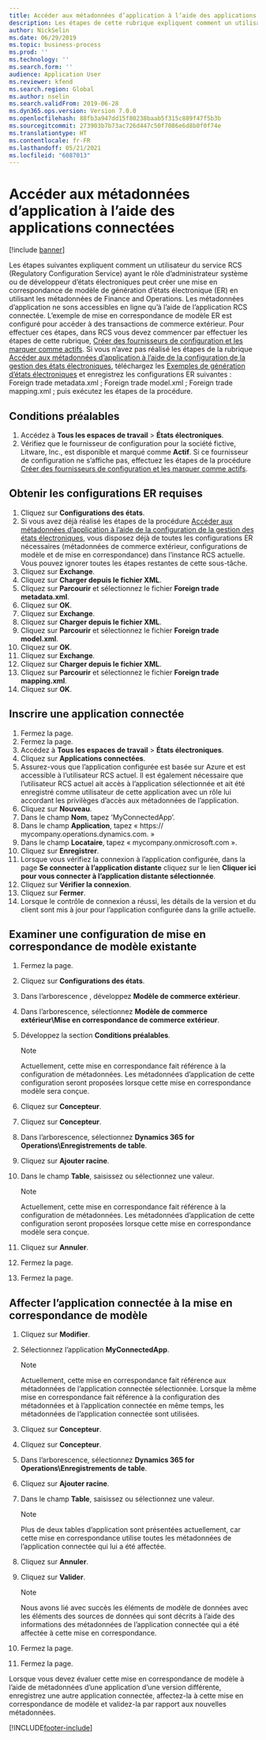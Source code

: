 ```yaml
---
title: Accéder aux métadonnées d’application à l’aide des applications connectées
description: Les étapes de cette rubrique expliquent comment un utilisateur du service RCS (Regulatory Configuration Service) peut créer une mise en correspondance de modèle de génération d’états électroniques à l’aide des métadonnées.
author: NickSelin
ms.date: 06/29/2019
ms.topic: business-process
ms.prod: ''
ms.technology: ''
ms.search.form: ''
audience: Application User
ms.reviewer: kfend
ms.search.region: Global
ms.author: nselin
ms.search.validFrom: 2019-06-28
ms.dyn365.ops.version: Version 7.0.0
ms.openlocfilehash: 88fb3a947dd15f80238baab5f315c889f47f5b3b
ms.sourcegitcommit: 273903b7b73ac726d447c50f7086e6d8b0f0f74e
ms.translationtype: HT
ms.contentlocale: fr-FR
ms.lasthandoff: 05/21/2021
ms.locfileid: "6087013"
---
```

# <a name="access-application-metadata-by-using-connected-applications"></a>Accéder aux métadonnées d’application à l’aide des applications connectées

[!include [banner](../../includes/banner.md)]

Les étapes suivantes expliquent comment un utilisateur du service RCS (Regulatory Configuration Service) ayant le rôle d’administrateur système ou de développeur d’états électroniques peut créer une mise en correspondance de modèle de génération d’états électronique (ER) en utilisant les métadonnées de Finance and Operations. Les métadonnées d’application ne sons accessibles en ligne qu’à l’aide de l’application RCS connectée. L’exemple de mise en correspondance de modèle ER est configuré pour accéder à des transactions de commerce extérieur. Pour effectuer ces étapes, dans RCS vous devez commencer par effectuer les étapes de cette rubrique, [Créer des fournisseurs de configuration et les marquer comme actifs](er-configuration-provider-mark-it-active-2016-11.md). Si vous n’avez pas réalisé les étapes de la rubrique [Accéder aux métadonnées d’application à l’aide de la configuration de la gestion des états électroniques](access-application-metadata-er-configuration.md), téléchargez les [Exemples de génération d’états électroniques](https://download.microsoft.com/download/0/4/e/04e13839-e423-442b-a6c2-dd35b1045c2d/Dynamics%20365%20for%20Finance%20and%20Operations%208.1%20Electronic%20reporting%20task%20guides.zip) et enregistrez les configurations ER suivantes : Foreign trade metadata.xml ; Foreign trade model.xml ; Foreign trade mapping.xml ; puis exécutez les étapes de la procédure.

## <a name="prerequisites"></a>Conditions préalables
1. Accédez à **Tous les espaces de travail** > **États électroniques**. 
2. Vérifiez que le fournisseur de configuration pour la société fictive, Litware, Inc., est disponible et marqué comme **Actif**. Si ce fournisseur de configuration ne s’affiche pas, effectuez les étapes de la procédure [Créer des fournisseurs de configuration et les marquer comme actifs](er-configuration-provider-mark-it-active-2016-11.md). 

## <a name="get-required-er-configurations"></a>Obtenir les configurations ER requises
1. Cliquez sur **Configurations des états**. 
2. Si vous avez déjà réalisé les étapes de la procédure [Accéder aux métadonnées d’application à l’aide de la configuration de la gestion des états électroniques](access-application-metadata-er-configuration.md), vous disposez déjà de toutes les configurations ER nécessaires (métadonnées de commerce extérieur, configurations de modèle et de mise en correspondance) dans l’instance RCS actuelle. Vous pouvez ignorer toutes les étapes restantes de cette sous-tâche. 
3. Cliquez sur **Exchange**. 
4. Cliquez sur **Charger depuis le fichier XML**. 
5. Cliquez sur **Parcourir** et sélectionnez le fichier **Foreign trade metadata.xml**. 
6. Cliquez sur **OK**. 
7. Cliquez sur **Exchange**. 
8. Cliquez sur **Charger depuis le fichier XML**. 
9. Cliquez sur **Parcourir** et sélectionnez le fichier **Foreign trade model.xml**. 
10. Cliquez sur **OK**. 
11. Cliquez sur **Exchange**. 
12. Cliquez sur **Charger depuis le fichier XML**. 
13. Cliquez sur **Parcourir** et sélectionnez le fichier **Foreign trade mapping.xml**. 
14. Cliquez sur **OK**. 

## <a name="register-a-connected-application"></a>Inscrire une application connectée
1. Fermez la page. 
2. Fermez la page. 
3. Accédez à **Tous les espaces de travail** > **États électroniques**. 
4. Cliquez sur **Applications connectées**. 
5. Assurez-vous que l’application configurée est basée sur Azure et est accessible à l’utilisateur RCS actuel. Il est également nécessaire que l’utilisateur RCS actuel ait accès à l’application sélectionnée et ait été enregistré comme utilisateur de cette application avec un rôle lui accordant les privilèges d’accès aux métadonnées de l’application. 
6. Cliquez sur **Nouveau**. 
7. Dans le champ **Nom**, tapez ’MyConnectedApp’. 
8. Dans le champ **Application**, tapez « https:// mycompany.operations.dynamics.com. » 
9. Dans le champ **Locataire**, tapez « mycompany.onmicrosoft.com ». 
10. Cliquez sur **Enregistrer**. 
11. Lorsque vous vérifiez la connexion à l’application configurée, dans la page **Se connecter à l’application distante** cliquez sur le lien **Cliquer ici pour vous connecter à l’application distante sélectionnée**. 
12. Cliquez sur **Vérifier la connexion**. 
13. Cliquez sur **Fermer**. 
14. Lorsque le contrôle de connexion a réussi, les détails de la version et du client sont mis à jour pour l’application configurée dans la grille actuelle. 

## <a name="review-existing-model-mapping-configuration"></a>Examiner une configuration de mise en correspondance de modèle existante
1. Fermez la page. 
2. Cliquez sur **Configurations des états**. 
3. Dans l’arborescence , développez **Modèle de commerce extérieur**. 
4. Dans l’arborescence, sélectionnez **Modèle de commerce extérieur\Mise en correspondance de commerce extérieur**. 
5. Développez la section **Conditions préalables**. 

    > [!NOTE]
    > Actuellement, cette mise en correspondance fait référence à la configuration de métadonnées. Les métadonnées d’application de cette configuration seront proposées lorsque cette mise en correspondance modèle sera conçue. 

6. Cliquez sur **Concepteur**. 
7. Cliquez sur **Concepteur**. 
8. Dans l’arborescence, sélectionnez **Dynamics 365 for Operations\Enregistrements de table**. 
9. Cliquez sur **Ajouter racine**. 
10. Dans le champ **Table**, saisissez ou sélectionnez une valeur. 

    > [!NOTE]
    > Actuellement, cette mise en correspondance fait référence à la configuration de métadonnées. Les métadonnées d’application de cette configuration seront proposées lorsque cette mise en correspondance modèle sera conçue. 

11. Cliquez sur **Annuler**. 
12. Fermez la page. 
13. Fermez la page. 

## <a name="assign-connected-application-to-model-mapping"></a>Affecter l’application connectée à la mise en correspondance de modèle 
1. Cliquez sur **Modifier**. 
2. Sélectionnez l’application **MyConnectedApp**. 

    > [!NOTE]
    > Actuellement, cette mise en correspondance fait référence aux métadonnées de l’application connectée sélectionnée. Lorsque la même mise en correspondance fait référence à la configuration des métadonnées et à l’application connectée en même temps, les métadonnées de l’application connectée sont utilisées. 

3. Cliquez sur **Concepteur**. 
4. Cliquez sur **Concepteur**. 
5. Dans l’arborescence, sélectionnez **Dynamics 365 for Operations\Enregistrements de table**. 
6. Cliquez sur **Ajouter racine**. 
7. Dans le champ **Table**, saisissez ou sélectionnez une valeur. 

    > [!NOTE]
    > Plus de deux tables d’application sont présentées actuellement, car cette mise en correspondance utilise toutes les métadonnées de l’application connectée qui lui a été affectée. 

8. Cliquez sur **Annuler**. 
9. Cliquez sur **Valider**. 

    > [!NOTE]
    > Nous avons lié avec succès les éléments de modèle de données avec les éléments des sources de données qui sont décrits à l’aide des informations des métadonnées de l’application connectée qui a été affectée à cette mise en correspondance. 

10. Fermez la page. 
11. Fermez la page. 

Lorsque vous devez évaluer cette mise en correspondance de modèle à l’aide de métadonnées d’une application d’une version différente, enregistrez une autre application connectée, affectez-la à cette mise en correspondance de modèle et validez-la par rapport aux nouvelles métadonnées.


[!INCLUDE[footer-include](../../../../includes/footer-banner.md)]
